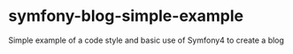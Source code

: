# symfony-blog-simple-example
Simple example of a code style and basic use of Symfony4 to create a blog
